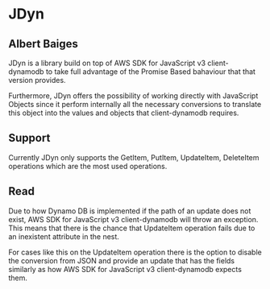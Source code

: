 
# JDyn

## Albert Baiges

JDyn is a library build on top of AWS SDK for JavaScript v3 client-dynamodb
to take full advantage of the Promise Based bahaviour that that version provides.

Furthermore, JDyn offers the possibility of working directly with JavaScript Objects
since it perform internally all the necessary conversions to translate this object
into the values and objects that client-dynamodb requires. 

## Support

Currently JDyn only supports the GetItem, PutItem, UpdateItem, DeleteItem operations
which are the most used operations.

## Read

Due to how Dynamo DB is implemented if the path of an update does not exist, 
AWS SDK for JavaScript v3 client-dynamodb will throw an exception.
This means that there is the chance that UpdateItem operation fails due to
an inexistent attribute in the nest.

For cases like this on the UpdateItem operation there is the option to disable
the conversion from JSON and provide an update that has the fields similarly as
how AWS SDK for JavaScript v3 client-dynamodb expects them.

